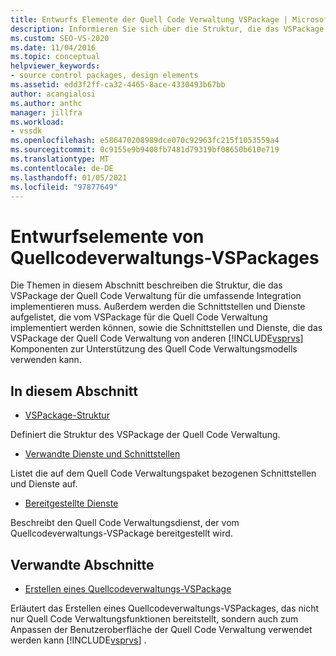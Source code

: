 ```yaml
---
title: Entwurfs Elemente der Quell Code Verwaltung VSPackage | Microsoft-Dokumentation
description: Informieren Sie sich über die Struktur, die das VSPackage der Quell Code Verwaltung implementieren muss, sowie über die Schnittstellen und Dienste, die das VSPackage der Quell Code Verwaltung implementieren
ms.custom: SEO-VS-2020
ms.date: 11/04/2016
ms.topic: conceptual
helpviewer_keywords:
- source control packages, design elements
ms.assetid: edd3f2ff-ca32-4465-8ace-4330493b67bb
author: acangialosi
ms.author: anthc
manager: jillfra
ms.workload:
- vssdk
ms.openlocfilehash: e586470208989dce070c92963fc215f1053559a4
ms.sourcegitcommit: 0c9155e9b9408fb7481d79319bf08650b610e719
ms.translationtype: MT
ms.contentlocale: de-DE
ms.lasthandoff: 01/05/2021
ms.locfileid: "97877649"
---
```

# <a name="source-control-vspackage-design-elements"></a>Entwurfselemente von Quellcodeverwaltungs-VSPackages
Die Themen in diesem Abschnitt beschreiben die Struktur, die das VSPackage der Quell Code Verwaltung für die umfassende Integration implementieren muss. Außerdem werden die Schnittstellen und Dienste aufgelistet, die vom VSPackage für die Quell Code Verwaltung implementiert werden können, sowie die Schnittstellen und Dienste, die das VSPackage der Quell Code Verwaltung von anderen [!INCLUDE[vsprvs](../../code-quality/includes/vsprvs_md.md)] Komponenten zur Unterstützung des Quell Code Verwaltungsmodells verwenden kann.

## <a name="in-this-section"></a>In diesem Abschnitt
- [VSPackage-Struktur](../../extensibility/internals/vspackage-structure-source-control-vspackage.md)

 Definiert die Struktur des VSPackage der Quell Code Verwaltung.

- [Verwandte Dienste und Schnittstellen](../../extensibility/internals/related-services-and-interfaces-source-control-vspackage.md)

 Listet die auf dem Quell Code Verwaltungspaket bezogenen Schnittstellen und Dienste auf.

- [Bereitgestellte Dienste](../../extensibility/internals/services-provided-source-control-vspackage.md)

 Beschreibt den Quell Code Verwaltungsdienst, der vom Quellcodeverwaltungs-VSPackage bereitgestellt wird.

## <a name="related-sections"></a>Verwandte Abschnitte
- [Erstellen eines Quellcodeverwaltungs-VSPackage](../../extensibility/internals/creating-a-source-control-vspackage.md)

 Erläutert das Erstellen eines Quellcodeverwaltungs-VSPackages, das nicht nur Quell Code Verwaltungsfunktionen bereitstellt, sondern auch zum Anpassen der Benutzeroberfläche der Quell Code Verwaltung verwendet werden kann [!INCLUDE[vsprvs](../../code-quality/includes/vsprvs_md.md)] .
